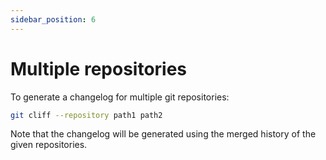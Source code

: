 ```yaml
---
sidebar_position: 6
---
```


# Multiple repositories

To generate a changelog for multiple git repositories:

```bash
git cliff --repository path1 path2
```

Note that the changelog will be generated using the merged history of the given repositories.
